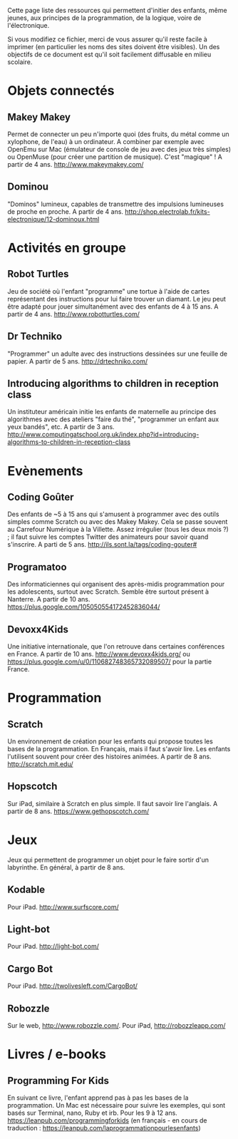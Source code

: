 Cette page liste des ressources qui permettent d'initier des enfants, même jeunes, aux principes de la programmation, de la logique, voire de l'électronique.

Si vous modifiez ce fichier, merci de vous assurer qu'il reste facile à imprimer (en particulier les noms des sites doivent être visibles). Un des objectifs de ce document est qu'il soit facilement diffusable en milieu scolaire.

Objets connectés
================
Makey Makey
-----------
Permet de connecter un peu n'importe quoi (des fruits, du métal comme un xylophone, de l'eau) à un ordinateur.
A combiner par exemple avec OpenEmu sur Mac (émulateur de console de jeu avec des jeux très simples) ou OpenMuse (pour créer une partition de musique). C'est "magique" ! A partir de 4 ans. http://www.makeymakey.com/

Dominou
-------
"Dominos" lumineux, capables de transmettre des impulsions lumineuses de proche en proche. A partir de 4 ans. http://shop.electrolab.fr/kits-electronique/12-dominoux.html


Activités en groupe
===================
Robot Turtles
-------------
Jeu de société où l'enfant "programme" une tortue à l'aide de cartes représentant des instructions pour lui faire trouver un diamant. Le jeu peut être adapté pour jouer simultanément avec des enfants de 4 à 15 ans. A partir de 4 ans. http://www.robotturtles.com/

Dr Techniko
-----------
"Programmer" un adulte avec des instructions dessinées sur une feuille de papier. A partir de 5 ans. http://drtechniko.com/

Introducing algorithms to children in reception class
-----------------------------------------------------
Un instituteur américain initie les enfants de maternelle au principe des algorithmes avec des ateliers "faire du thé", "programmer un enfant aux yeux bandés", etc. A partir de 3 ans. http://www.computingatschool.org.uk/index.php?id=introducing-algorithms-to-children-in-reception-class


Evènements
==========
Coding Goûter
-------------
Des enfants de ~5 à 15 ans qui s'amusent à programmer avec des outils simples comme Scratch ou avec des Makey Makey. Cela se passe souvent au Carrefour Numérique à la Villette. Assez irrégulier (tous les deux mois ?) ; il faut suivre les comptes Twitter des animateurs pour savoir quand s'inscrire. A parti de 5 ans. http://ils.sont.la/tags/coding-gouter#

Programatoo
-----------
Des informaticiennes qui organisent des après-midis programmation pour les adolescents, surtout avec Scratch. Semble être surtout présent à Nanterre. A partir de 10 ans. https://plus.google.com/105050554172452836044/

Devoxx4Kids
-----------
Une initiative internationale, que l'on retrouve dans certaines conférences en France.
A partir de 10 ans.
http://www.devoxx4kids.org/ ou https://plus.google.com/u/0/110682748365732089507/ pour la partie France.


Programmation
=============

Scratch
-------
Un environnement de création pour les enfants qui propose toutes les bases de la programmation. En Français, mais il faut s'avoir lire. Les enfants l'utilisent souvent pour créer des histoires animées. A partir de 8 ans. http://scratch.mit.edu/

Hopscotch
---------
Sur iPad, similaire à Scratch en plus simple. Il faut savoir lire l'anglais. A partir de 8 ans. https://www.gethopscotch.com/


Jeux
====
Jeux qui permettent de programmer un objet pour le faire sortir d'un labyrinthe. En général, à partir de 8 ans.

Kodable
-------
Pour iPad. http://www.surfscore.com/

Light-bot
---------
Pour iPad. http://light-bot.com/

Cargo Bot
---------
Pour iPad. http://twolivesleft.com/CargoBot/

Robozzle
--------
Sur le web, http://www.robozzle.com/. Pour iPad, http://robozzleapp.com/


Livres / e-books
================

Programming For Kids
--------------------

En suivant ce livre, l'enfant apprend pas à pas les bases de la programmation. Un Mac est nécessaire pour suivre les exemples, qui sont basés sur Terminal, nano, Ruby et irb.
Pour les 9 à 12 ans. https://leanpub.com/programmingforkids (en français - en cours de traduction : https://leanpub.com/laprogrammationpourlesenfants)
